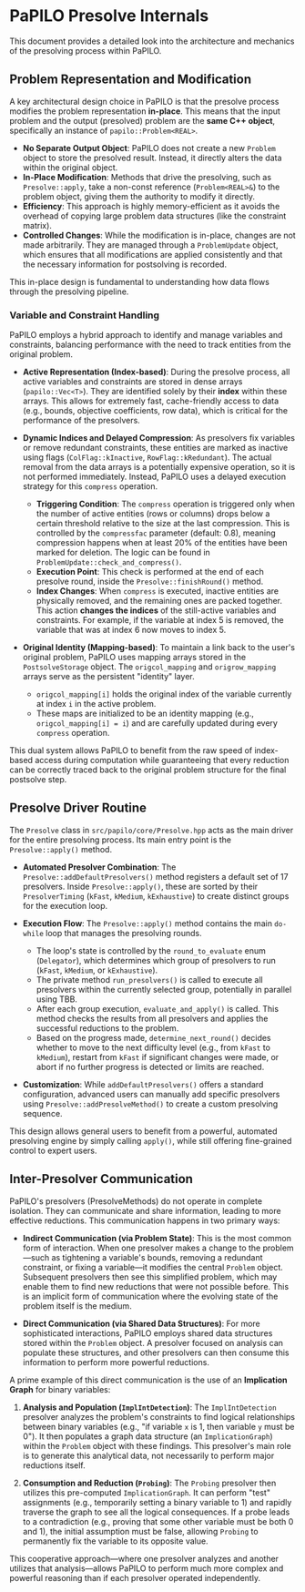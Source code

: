 # PaPILO Presolve Internals

This document provides a detailed look into the architecture and mechanics of the presolving process within PaPILO.

## Problem Representation and Modification

A key architectural design choice in PaPILO is that the presolve process modifies the problem representation **in-place**. This means that the input problem and the output (presolved) problem are the **same C++ object**, specifically an instance of `papilo::Problem<REAL>`.

-   **No Separate Output Object**: PaPILO does not create a new `Problem` object to store the presolved result. Instead, it directly alters the data within the original object.
-   **In-Place Modification**: Methods that drive the presolving, such as `Presolve::apply`, take a non-const reference (`Problem<REAL>&`) to the problem object, giving them the authority to modify it directly.
-   **Efficiency**: This approach is highly memory-efficient as it avoids the overhead of copying large problem data structures (like the constraint matrix).
-   **Controlled Changes**: While the modification is in-place, changes are not made arbitrarily. They are managed through a `ProblemUpdate` object, which ensures that all modifications are applied consistently and that the necessary information for postsolving is recorded.

This in-place design is fundamental to understanding how data flows through the presolving pipeline.

### Variable and Constraint Handling

PaPILO employs a hybrid approach to identify and manage variables and constraints, balancing performance with the need to track entities from the original problem.

-   **Active Representation (Index-based)**: During the presolve process, all active variables and constraints are stored in dense arrays (`papilo::Vec<T>`). They are identified solely by their **index** within these arrays. This allows for extremely fast, cache-friendly access to data (e.g., bounds, objective coefficients, row data), which is critical for the performance of the presolvers.

-   **Dynamic Indices and Delayed Compression**: As presolvers fix variables or remove redundant constraints, these entities are marked as inactive using flags (`ColFlag::kInactive`, `RowFlag::kRedundant`). The actual removal from the data arrays is a potentially expensive operation, so it is not performed immediately. Instead, PaPILO uses a delayed execution strategy for this `compress` operation.

    -   **Triggering Condition**: The `compress` operation is triggered only when the number of active entities (rows or columns) drops below a certain threshold relative to the size at the last compression. This is controlled by the `compressfac` parameter (default: 0.8), meaning compression happens when at least 20% of the entities have been marked for deletion. The logic can be found in `ProblemUpdate::check_and_compress()`.
    -   **Execution Point**: This check is performed at the end of each presolve round, inside the `Presolve::finishRound()` method.
    -   **Index Changes**: When `compress` is executed, inactive entities are physically removed, and the remaining ones are packed together. This action **changes the indices** of the still-active variables and constraints. For example, if the variable at index 5 is removed, the variable that was at index 6 now moves to index 5.

-   **Original Identity (Mapping-based)**: To maintain a link back to the user's original problem, PaPILO uses mapping arrays stored in the `PostsolveStorage` object. The `origcol_mapping` and `origrow_mapping` arrays serve as the persistent "identity" layer.
    -   `origcol_mapping[i]` holds the original index of the variable currently at index `i` in the active problem.
    -   These maps are initialized to be an identity mapping (e.g., `origcol_mapping[i] = i`) and are carefully updated during every `compress` operation.

This dual system allows PaPILO to benefit from the raw speed of index-based access during computation while guaranteeing that every reduction can be correctly traced back to the original problem structure for the final postsolve step.

## Presolve Driver Routine

The `Presolve` class in `src/papilo/core/Presolve.hpp` acts as the main driver for the entire presolving process. Its main entry point is the `Presolve::apply()` method.

-   **Automated Presolver Combination**: The `Presolve::addDefaultPresolvers()` method registers a default set of 17 presolvers. Inside `Presolve::apply()`, these are sorted by their `PresolverTiming` (`kFast`, `kMedium`, `kExhaustive`) to create distinct groups for the execution loop.

-   **Execution Flow**: The `Presolve::apply()` method contains the main `do-while` loop that manages the presolving rounds.
    -   The loop's state is controlled by the `round_to_evaluate` enum (`Delegator`), which determines which group of presolvers to run (`kFast`, `kMedium`, or `kExhaustive`).
    -   The private method `run_presolvers()` is called to execute all presolvers within the currently selected group, potentially in parallel using TBB.
    -   After each group execution, `evaluate_and_apply()` is called. This method checks the results from all presolvers and applies the successful reductions to the problem.
    -   Based on the progress made, `determine_next_round()` decides whether to move to the next difficulty level (e.g., from `kFast` to `kMedium`), restart from `kFast` if significant changes were made, or abort if no further progress is detected or limits are reached.

-   **Customization**: While `addDefaultPresolvers()` offers a standard configuration, advanced users can manually add specific presolvers using `Presolve::addPresolveMethod()` to create a custom presolving sequence.

This design allows general users to benefit from a powerful, automated presolving engine by simply calling `apply()`, while still offering fine-grained control to expert users.

## Inter-Presolver Communication
PaPILO's presolvers (PresolveMethods) do not operate in complete isolation. They can communicate and share information, leading to more effective reductions. This communication happens in two primary ways:

-   **Indirect Communication (via Problem State)**: This is the most common form of interaction. When one presolver makes a change to the problem—such as tightening a variable's bounds, removing a redundant constraint, or fixing a variable—it modifies the central `Problem` object. Subsequent presolvers then see this simplified problem, which may enable them to find new reductions that were not possible before. This is an implicit form of communication where the evolving state of the problem itself is the medium.

-   **Direct Communication (via Shared Data Structures)**: For more sophisticated interactions, PaPILO employs shared data structures stored within the `Problem` object. A presolver focused on analysis can populate these structures, and other presolvers can then consume this information to perform more powerful reductions.

A prime example of this direct communication is the use of an **Implication Graph** for binary variables:

1.  **Analysis and Population (`ImplIntDetection`)**: The `ImplIntDetection` presolver analyzes the problem's constraints to find logical relationships between binary variables (e.g., "if variable `x` is 1, then variable `y` must be 0"). It then populates a graph data structure (an `ImplicationGraph`) within the `Problem` object with these findings. This presolver's main role is to generate this analytical data, not necessarily to perform major reductions itself.

2.  **Consumption and Reduction (`Probing`)**: The `Probing` presolver then utilizes this pre-computed `ImplicationGraph`. It can perform "test" assignments (e.g., temporarily setting a binary variable to 1) and rapidly traverse the graph to see all the logical consequences. If a probe leads to a contradiction (e.g., proving that some other variable must be both 0 and 1), the initial assumption must be false, allowing `Probing` to permanently fix the variable to its opposite value.

This cooperative approach—where one presolver analyzes and another utilizes that analysis—allows PaPILO to perform much more complex and powerful reasoning than if each presolver operated independently.
